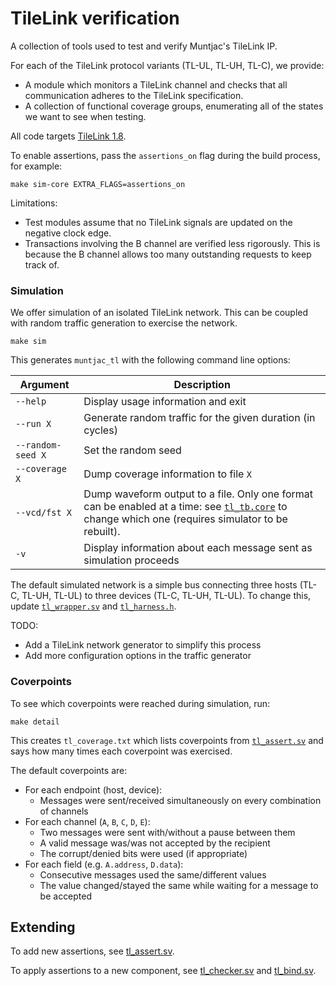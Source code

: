 # TileLink verification
A collection of tools used to test and verify Muntjac's TileLink IP.

For each of the TileLink protocol variants (TL-UL, TL-UH, TL-C), we provide:
 * A module which monitors a TileLink channel and checks that all communication adheres to the TileLink specification.
 * A collection of functional coverage groups, enumerating all of the states we want to see when testing.

All code targets [TileLink 1.8](https://sifive.cdn.prismic.io/sifive/7bef6f5c-ed3a-4712-866a-1a2e0c6b7b13_tilelink_spec_1.8.1.pdf).

To enable assertions, pass the `assertions_on` flag during the build process, for example:

```
make sim-core EXTRA_FLAGS=assertions_on
```

Limitations:
 * Test modules assume that no TileLink signals are updated on the negative clock edge.
 * Transactions involving the B channel are verified less rigorously. This is because the B channel allows too many outstanding requests to keep track of.

### Simulation
We offer simulation of an isolated TileLink network. This can be coupled with random traffic generation to exercise the network.

```
make sim
```

This generates `muntjac_tl` with the following command line options:

| Argument | Description |
| --- | --- |
| `--help` | Display usage information and exit |
| `--run X` | Generate random traffic for the given duration (in cycles) |
| `--random-seed X `| Set the random seed |
| `--coverage X` | Dump coverage information to file `X` |
| `--vcd/fst X` | Dump waveform output to a file. Only one format can be enabled at a time: see [`tl_tb.core`](./tl_tb.core) to change which one (requires simulator to be rebuilt). |
| `-v` | Display information about each message sent as simulation proceeds |

The default simulated network is a simple bus connecting three hosts (TL-C, TL-UH, TL-UL) to three devices (TL-C, TL-UH, TL-UL). To change this, update [`tl_wrapper.sv`](rtl/tl_wrapper.sv) and [`tl_harness.h`](src/tl_harness.h).

TODO: 
 * Add a TileLink network generator to simplify this process
 * Add more configuration options in the traffic generator

### Coverpoints

To see which coverpoints were reached during simulation, run:

```
make detail
```

This creates `tl_coverage.txt` which lists coverpoints from [`tl_assert.sv`](rtl/tl_assert.sv) and says how many times each coverpoint was exercised.

The default coverpoints are:

 * For each endpoint (host, device):
   * Messages were sent/received simultaneously on every combination of channels
 * For each channel (`A`, `B`, `C`, `D`, `E`):
   * Two messages were sent with/without a pause between them
   * A valid message was/was not accepted by the recipient
   * The corrupt/denied bits were used (if appropriate)
 * For each field (e.g. `A.address`, `D.data`):
   * Consecutive messages used the same/different values
   * The value changed/stayed the same while waiting for a message to be accepted

## Extending
To add new assertions, see [tl_assert.sv](rtl/tl_assert.sv).

To apply assertions to a new component, see [tl_checker.sv](rtl/tl_checker.sv) and [tl_bind.sv](rtl/tl_bind.sv).
